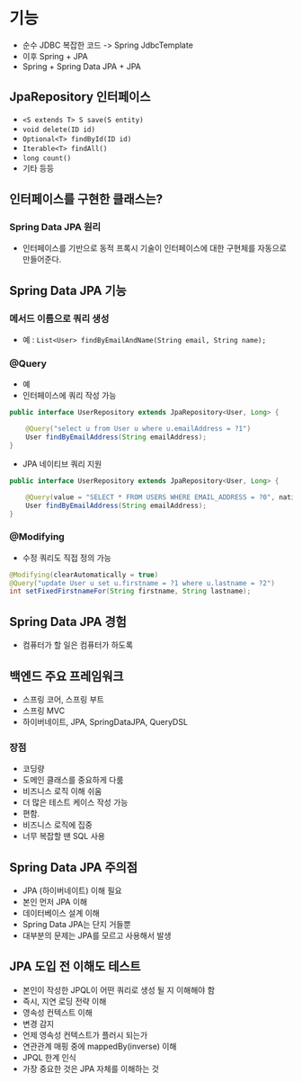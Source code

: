# 기능
- 순수 JDBC 복잡한 코드 -> Spring JdbcTemplate 
- 이후 Spring + JPA
- Spring + Spring Data JPA + JPA

## JpaRepository 인터페이스
- `<S extends T> S save(S entity)`
- `void delete(ID id)`
- `Optional<T> findById(ID id)`
- `Iterable<T> findAll()`
- `long count()`
- 기타 등등

## 인터페이스를 구현한 클래스는?
### Spring Data JPA 원리
- 인터페이스를 기반으로 동적 프록시 기술이 인터페이스에 대한 구현체를 자동으로 만들어준다.

## Spring Data JPA 기능
### 메서드 이름으로 쿼리 생성
- 예 : `List<User> findByEmailAndName(String email, String name);`
### @Query
- 예 
- 인터페이스에 쿼리 작성 가능
```java
public interface UserRepository extends JpaRepository<User, Long> {

    @Query("select u from User u where u.emailAddress = ?1")
    User findByEmailAddress(String emailAddress);
}
```
- JPA 네이티브 쿼리 지원
```java
public interface UserRepository extends JpaRepository<User, Long> {

    @Query(value = "SELECT * FROM USERS WHERE EMAIL_ADDRESS = ?0", nativeQuery = true)
    User findByEmailAddress(String emailAddress);
}
```

### @Modifying
- 수정 쿼리도 직접 정의 가능
```java
@Modifying(clearAutomatically = true)
@Query("update User u set u.firstname = ?1 where u.lastname = ?2")
int setFixedFirstnameFor(String firstname, String lastname);
```

## Spring Data JPA 경험
- 컴퓨터가 할 일은 컴퓨터가 하도록
## 백엔드 주요 프레임워크
  - 스프링 코어, 스프링 부트
  - 스프링 MVC
  - 하이버네이트, JPA, SpringDataJPA, QueryDSL

### 장점
- 코딩량
- 도메인 클래스를 중요하게 다룸
- 비즈니스 로직 이해 쉬움
- 더 많은 테스트 케이스 작성 가능
- 편함.
- 비즈니스 로직에 집중
- 너무 복잡할 땐 SQL 사용

## Spring Data JPA 주의점
- JPA (하이버네이트) 이해 필요
- 본인 먼저 JPA 이해
- 데이터베이스 설계 이해
- Spring Data JPA는 단지 거들뿐
- 대부분의 문제는 JPA를 모르고 사용해서 발생

## JPA 도입 전 이해도 테스트
- 본인이 작성한 JPQL이 어떤 쿼리로 생성 될 지 이해해야 함
- 즉시, 지연 로딩 전략 이해
- 영속성 컨텍스트 이해
- 변경 감지
- 언제 영속성 컨텍스트가 플러시 되는가
- 연관관계 매핑 중에 mappedBy(inverse) 이해
- JPQL 한계 인식
- 가장 중요한 것은 JPA 자체를 이해하는 것
